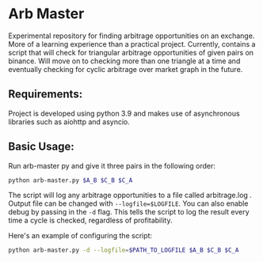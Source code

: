 # Arb Master
Experimental repository for finding arbitrage opportunities on an exchange. More of a learning experience than a practical project.
Currently, contains a script that will check for triangular arbitrage opportunities of given pairs on binance.
Will move on to checking more than one triangle at a time and eventually checking for cyclic arbitrage over market graph in the future.

## Requirements:
Project is developed using python 3.9 and makes use of asynchronous libraries such as aiohttp and asyncio.

## Basic Usage:
Run arb-master py and give it three pairs in the following order:
```bash
python arb-master.py $A_B $C_B $C_A 
```
The script will log any arbitrage opportunities to a file called arbitrage.log .
Output file can be changed with `--logfile=$LOGFILE`.
You can also enable debug by passing in the `-d` flag. This tells the script to log the result every time a cycle is checked, regardless of profitability.

Here's an example of configuring the script:
```bash
python arb-master.py -d --logfile=$PATH_TO_LOGFILE $A_B $C_B $C_A 
```